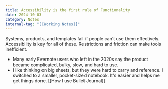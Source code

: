 ```yaml
---
title: Accessibility is the first rule of Functionality
date: 2024-10-03
category: Notes
internal-tag: "[[Working Notes]]"
---
```

Systems, products, and templates fail if people can't use them effectively. Accessibility is key for all of these. Restrictions and friction can make tools inefficient.

- Many early Evernote users who left in the 2020s say the product became complicated, bulky, slow, and hard to use.
- I like thinking on big sheets, but they were hard to carry and reference. I switched to a smaller, pocket-sized notebook. It's easier and helps me get things done. [[How I use Bullet Journal]]

